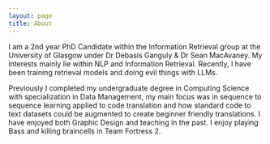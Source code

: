 ```yaml
---
layout: page
title: About
---
```


I am a 2nd year PhD Candidate within the Information Retrieval group at the University of Glasgow under Dr Debasis Ganguly & Dr Sean MacAvaney. My interests mainly lie within NLP and Information Retrieval. Recently, I have been training retrieval models and doing evil things with LLMs.

Previously I completed my undergraduate degree in Computing Science with specialization in Data Management, my main focus was in sequence to sequence learning applied to code translation and how standard code to text datasets could be augmented to create beginner friendly translations. I have enjoyed both Graphic Design and teaching in the past. I enjoy playing Bass and killing braincells in Team Fortress 2.